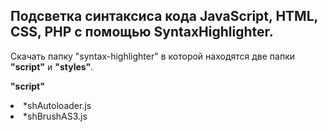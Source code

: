 Подсветка синтаксиса кода 
JavaScript, HTML, CSS, PHP 
с помощью SyntaxHighlighter.
----------------------------------------

Скачать папку "syntax-highlighter" в которой находятся две папки **"script"** и **"styles"**.

**"script"**
<li>*shAutoloader.js</li>
<li>*shBrushAS3.js</li>